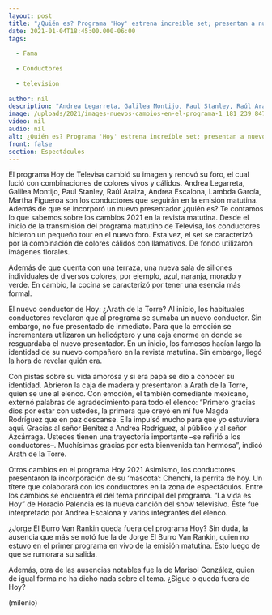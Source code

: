 ```yaml
---
layout: post
title: "¿Quién es? Programa 'Hoy' estrena increíble set; presentan a nuevo conductor"
date: 2021-01-04T18:45:00.000-06:00
tags:
  
  - Fama
  
  - Conductores
  
  - television
  
author: nil
description: "Andrea Legarreta, Galilea Montijo, Paul Stanley, Raúl Araiza, Andrea Escalona, Lambda García, Martha Figueroa son los conductores que seguirán en la emisión matutina; remodelaron el set y anunciaron al nuevo presentador de TV. "
image: /uploads/2021/images-nuevos-cambios-en-el-programa-1_181_239_847_527.jpg
video: nil
audio: nil
alt: ¿Quién es? Programa 'Hoy' estrena increíble set; presentan a nuevo conductor
front: false
section: Espectáculos
---
```


El programa Hoy de Televisa cambió su imagen y renovó su foro, el cual lució con combinaciones de colores vivos y cálidos. Andrea Legarreta, Galilea Montijo, Paul Stanley, Raúl Araiza, Andrea Escalona, Lambda García, Martha Figueroa son los conductores que seguirán en la emisión matutina. Además de que se incorporó un nuevo presentador ¿quién es? Te contamos lo que sabemos sobre los cambios 2021 en la revista matutina. Desde el inicio de la transmisión del programa matutino de Televisa, los conductores hicieron un pequeño tour en el nuevo foro. Esta vez, el set se caracterizó por la combinación de colores cálidos con llamativos. De fondo utilizaron imágenes florales. 

Además de que cuenta con una terraza, una nueva sala de sillones individuales de diversos colores, por ejemplo, azul, naranja, morado y verde. En cambio, la cocina se caracterizó por tener una esencia más formal. 

El nuevo conductor de Hoy: ¿Arath de la Torre? Al inicio, los habituales conductores revelaron que al programa se sumaba un nuevo conductor. Sin embargo, no fue presentado de inmediato. Para que la emoción se incrementara utilizaron un helicóptero y una caja enorme en donde se resguardaba el nuevo presentador. En un inicio, los famosos hacían largo la identidad de su nuevo compañero en la revista matutina. Sin embargo, llegó la hora de revelar quién era. 

Con pistas sobre su vida amorosa y si era papá se dio a conocer su identidad. Abrieron la caja de madera y presentaron a Arath de la Torre, quien se une al elenco. Con emoción, el también comediante mexicano, externó palabras de agradecimiento para todo el elenco: “Primero gracias dios por estar con ustedes, la primera que creyó en mí fue Magda Rodríguez que en paz descanse. Ella impulsó mucho para que yo estuviera aquí. Gracias al señor Benítez a Andrea Rodríguez, al público y al señor Azcárraga. Ustedes tienen una trayectoria importante –se refirió a los conductores–. Muchísimas gracias por esta bienvenida tan hermosa”, indicó Arath de la Torre. 

Otros cambios en el programa Hoy 2021 Asimismo, los conductores presentaron la incorporación de su ‘mascota’: Chenchi, la perrita de hoy. Un títere que colaborará con los conductores en la zona de espectáculos. Entre los cambios se encuentra el del tema principal del programa. “La vida es Hoy” de Horacio Palencia es la nueva canción del show televisivo. Éste fue interpretado por Andrea Escalona y varios integrantes del elenco. 

¿Jorge El Burro Van Rankin queda fuera del programa Hoy? Sin duda, la ausencia que más se notó fue la de Jorge El Burro Van Rankin, quien no estuvo en el primer programa en vivo de la emisión matutina. Esto luego de que se rumorara su salida. 

Además, otra de las ausencias notables fue la de Marisol González, quien de igual forma no ha dicho nada sobre el tema. ¿Sigue o queda fuera de Hoy?  

(milenio)